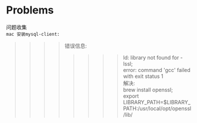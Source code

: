 # Problems
问题收集<br>
`mac 安装mysql-client:`<br>
>>>>错误信息:<br>
>>>>>>>>ld: library not found for -lssl;<br>
>>>>>>>>error: command 'gcc' failed with exit status 1<br>
>>>>解决:<br>
>>>>>>>>brew install openssl;<br>
>>>>>>>>export LIBRARY_PATH=$LIBRARY_PATH:/usr/local/opt/openssl/lib/<br>
